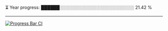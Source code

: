 
⏳ Year progress: ██████░░░░░░░░░░░░░░░░░░░░░░░░ 21.42 %

---

[![Progress Bar CI](https://github.com/thatoranzhevyy/thatoranzhevyy/actions/workflows/node.js.yml/badge.svg)](https://github.com/thatoranzhevyy/thatoranzhevyy/actions/workflows/node.js.yml)

